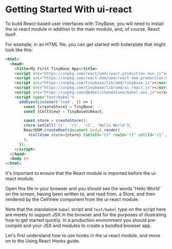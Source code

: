 # Getting Started With ui-react

To build React-based user interfaces with TinyBase, you will need to install the
ui-react module in addition to the main module, and, of course, React itself.

For example, in an HTML file, you can get started with boilerplate that might
look like this:

```html
<html>
  <head>
    <title>My First TinyBase App</title>
    <script src="https://unpkg.com/react/umd/react.production.min.js"></script>
    <script src="https://unpkg.com/react-dom/umd/react-dom.production.min.js"></script>
    <script src="https://unpkg.com/tinybase/lib/umd/tinybase.js"></script>
    <script src="https://unpkg.com/tinybase/lib/umd/ui-react.js"></script>
    <script src="https://unpkg.com/@babel/standalone/babel.min.js"></script>
    <script type="text/babel">
      addEventListener('load', () => {
        const {createStore} = TinyBase;
        const {CellView} = TinyBaseUiReact;

        const store = createStore();
        store.setCell('t1', 'r1', 'c1', 'Hello World');
        ReactDOM.createRoot(document.body).render(
          <CellView store={store} tableId="t1" rowId="r1" cellId="c1" />,
        );
      });
    </script>
  </head>
  <body />
</html>
```

It's important to ensure that the React module is imported before the ui-react
module.

Open this file in your browser and you should see the words 'Hello World' on the
screen, having been written to, and read from, a Store, and then rendered by the
CellView component from the ui-react module.

Note that the standalone `babel` script and `text/babel` type on the script here
are merely to support JSX in the browser and for the purposes of illustrating
how to get started quickly. In a production environment you should pre-compile
and your JSX and modules to create a bundled browser app.

Let's first understand how to use hooks in the ui-react module, and move on to
the Using React Hooks guide.
